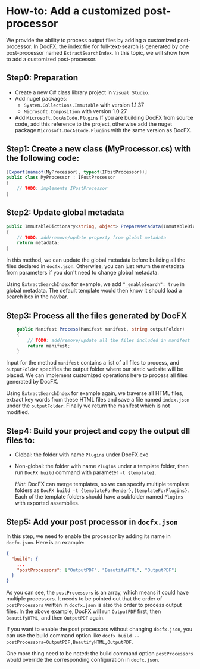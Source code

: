 How-to: Add a customized post-processor
====================================

We provide the ability to process output files by adding a customized post-processor.
In DocFX, the index file for full-text-search is generated by one post-processor named `ExtractSearchIndex`.
In this topic, we will show how to add a customized post-processor.

## Step0: Preparation

* Create a new C# class library project in `Visual Studio`.
* Add nuget packages:
    * `System.Collections.Immutable` with version 1.1.37
    * `Microsoft.Composition` with version 1.0.27
* Add `Microsoft.DocAsCode.Plugins`
If you are building DocFX from source code, add this reference to the project,
otherwise add the nuget package `Microsoft.DocAsCode.Plugins` with the same version as DocFX.

## Step1: Create a new class (MyProcessor.cs) with the following code:

```csharp
[Export(nameof(MyProcessor), typeof(IPostProcessor))]
public class MyProcessor : IPostProcessor
{
    // TODO: implements IPostProcessor
}
```

## Step2: Update global metadata

```csharp
public ImmutableDictionary<string, object> PrepareMetadata(ImmutableDictionary<string, object> metadata)
{
    // TODO: add/remove/update property from global metadata
    return metadata;
}
```

In this method, we can update the global metadata before building all the files declared in `docfx.json`. Otherwise, you can just return the metadata from parameters if you don't need to change global metadata.

Using `ExtractSearchIndex` for example, we add `"_enableSearch": true` in global metadata. The default template would then know it should load a search box in the navbar.

## Step3: Process all the files generated by DocFX

```csharp
    public Manifest Process(Manifest manifest, string outputFolder)
    {
        // TODO: add/remove/update all the files included in manifest
        return manifest;
    }
```

Input for the method `manifest` contains a list of all files to process, and `outputFolder` specifies the output folder where our static website will be placed. We can implement customized operations here to process all files generated by DocFX.

Using `ExtractSearchIndex` for example again, we traverse all HTML files, extract key words from these HTML files and save a file named `index.json` under the `outputFolder`. Finally we return the manifest which is not modified.

## Step4: Build your project and copy the output dll files to:

* Global: the folder with name `Plugins` under DocFX.exe
* Non-global: the folder with name `Plugins` under a template folder, then run `DocFX build` command with parameter `-t {template}`.

    *Hint*: DocFX can merge templates, so we can specify multiple template folders as `DocFX build -t {templateForRender},{templateForPlugins}`. Each of the template folders should have a subfolder named `Plugins` with exported assemblies.

## Step5: Add your post processor in `docfx.json`

In this step, we need to enable the processor by adding its name in `docfx.json`. Here is an example:

```json
{
  "build": {
    ...
    "postProcessors": ["OutputPDF", "BeautifyHTML", "OutputPDF"]
  }
}
```

As you can see, the `postProcessors` is an array, which means it could have multiple processors.
It needs to be pointed out that the order of `postProcessors` written in `docfx.json` is also the order to process output files.
In the above example, DocFX will run `OutputPDF` first, then `BeautifyHTML`, and then `OutputPDF` again.

If you want to enable the post processors without changing `docfx.json`, you can use the build command option like `docfx build --postProcessors=OutputPDF,BeautifyHTML,OutputPDF`.

One more thing need to be noted: the build command option `postProcessors` would override the corresponding configuration in `docfx.json`.
